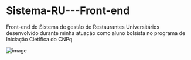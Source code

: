 # Sistema-RU---Front-end

Front-end do Sistema de gestão de Restaurantes Universitários desenvolvido durante minha atuação como aluno bolsista no programa de Iniciação Cietífica do CNPq

![image](https://user-images.githubusercontent.com/64368305/162761446-52882f5a-e528-43d6-bcee-f2d3f3c3887b.png)
